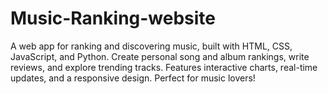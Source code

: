 # Music-Ranking-website
A web app for ranking and discovering music, built with HTML, CSS, JavaScript, and Python. Create personal song and album rankings, write reviews, and explore trending tracks. Features interactive charts, real-time updates, and a responsive design. Perfect for music lovers!
